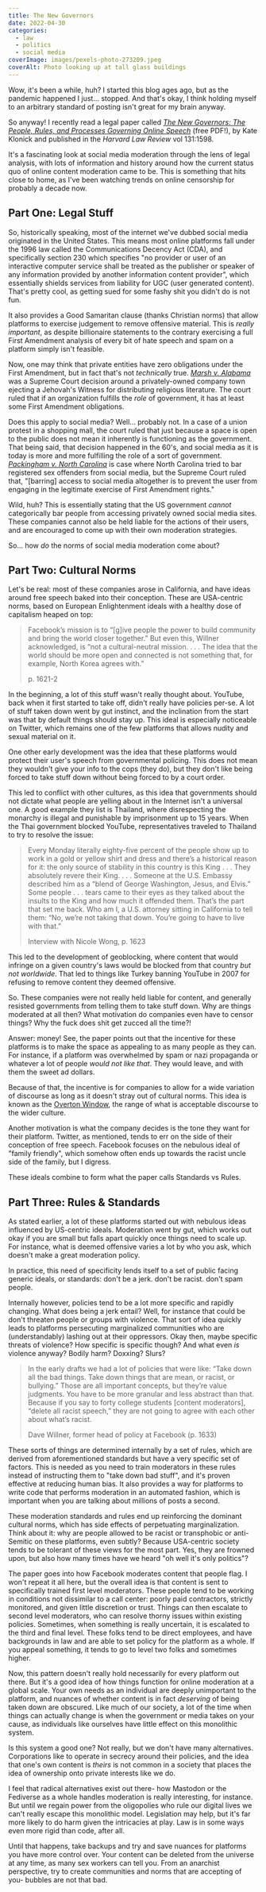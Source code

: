 ```yaml
---
title: The New Governors
date: 2022-04-30
categories:
  - law
  - politics
  - social media
coverImage: images/pexels-photo-273209.jpeg
coverAlt: Photo looking up at tall glass buildings
---
```


Wow, it's been a while, huh? I started this blog ages ago, but as the pandemic happened I just... stopped. And that's okay, I think holding myself to an arbitrary standard of posting isn't great for my brain anyway.

So anyway! I recently read a legal paper called _[The New Governors: The People, Rules, and Processes Governing Online Speech](https://harvardlawreview.org/2018/04/the-new-governors-the-people-rules-and-processes-governing-online-speech/)_ (free PDF!), by Kate Klonick and published in the _Harvard Law Review_ vol 131:1598.

It's a fascinating look at social media moderation through the lens of legal analysis, with lots of information and history around how the current status quo of online content moderation came to be. This is something that hits close to home, as I've been watching trends on online censorship for probably a decade now.

## Part One: Legal Stuff

So, historically speaking, most of the internet we've dubbed social media originated in the United States. This means most online platforms fall under the 1996 law called the Communications Decency Act (CDA), and specifically section 230 which specifies "no provider or user of an interactive computer service shall be treated as the publisher or speaker of any information provided by another information content provider", which essentially shields services from liability for UGC (user generated content). That's pretty cool, as getting sued for some fashy shit you didn't do is not fun.

It also provides a Good Samaritan clause (thanks Christian norms) that allow platforms to exercise judgement to remove offensive material. This is _really important_, as despite billionaire statements to the contrary exercising a full First Amendment analysis of every bit of hate speech and spam on a platform simply isn't feasible.

Now, one may think that private entities have zero obligations under the First Amendment, but in fact that's not _technically_ true. _[Marsh v. Alabama](https://en.wikipedia.org/wiki/Marsh_v._Alabama)_ was a Supreme Court decision around a privately-owned company town ejecting a Jehovah's Witness for distributing religious literature. The court ruled that if an organization fulfills the _role_ of government, it has at least some First Amendment obligations.

Does this apply to social media? Well... probably not. In a case of a union protest in a shopping mall, the court ruled that just because a space is open to the public does not mean it inherently is functioning as the government. That being said, that decision happened in the 60's, and social media as it is today is more and more fulfilling the role of a sort of government. _[Packingham v. North Carolina](https://en.wikipedia.org/wiki/Packingham_v._North_Carolina)_ is case where North Carolina tried to bar registered sex offenders from social media, but the Supreme Court ruled that, "\[barring\] access to social media altogether is to prevent the user from engaging in the legitimate exercise of First Amendment rights."

Wild, huh? This is essentially stating that the US government _cannot_ categorically bar people from accessing privately owned social media sites. These companies cannot also be held liable for the actions of their users, and are encouraged to come up with their own moderation strategies.

So... how _do_ the norms of social media moderation come about?

## Part Two: Cultural Norms

Let's be real: most of these companies arose in California, and have ideas around free speech baked into their conception. These are USA-centric norms, based on European Enlightenment ideals with a healthy dose of capitalism heaped on top:

> Facebook’s mission is to “\[g\]ive people the power to build community and bring the world closer together.” But even this, Willner acknowledged, is “not a cultural-neutral mission. . . . The idea that the world should be more open and connected is not something that, for example, North Korea agrees with.”
>
> p. 1621-2

In the beginning, a lot of this stuff wasn't really thought about. YouTube, back when it first started to take off, didn't really have policies per-se. A lot of stuff taken down went by gut instinct, and the inclination from the start was that by default things should stay up. This ideal is especially noticeable on Twitter, which remains one of the few platforms that allows nudity and sexual material on it.

One other early development was the idea that these platforms would protect their user's speech from governmental policing. This does not mean they wouldn't give your info to the cops (they do), but they don't like being forced to take stuff down without being forced to by a court order.

This led to conflict with other cultures, as this idea that governments should not dictate what people are yelling about in the Internet isn't a universal one. A good example they list is Thailand, where disrespecting the monarchy is illegal and punishable by imprisonment up to 15 years. When the Thai government blocked YouTube, representatives traveled to Thailand to try to resolve the issue:

> Every Monday literally eighty-five percent of the people show up to work in a gold or yellow shirt and dress and there’s a historical reason for it: the only source of stability in this country is this King . . . They absolutely revere their King. . . . Someone at the U.S. Embassy described him as a “blend of George Washington, Jesus, and Elvis.” Some people . . . tears came to their eyes as they talked about the insults to the King and how much it offended them. That’s the part that set me back. Who am I, a U.S. attorney sitting in California to tell them: “No, we’re not taking that down. You’re going to have to live with that.”
>
> Interview with Nicole Wong, p. 1623

This led to the development of geoblocking, where content that would infringe on a given country's laws would be blocked from that country _but not worldwide_. That led to things like Turkey banning YouTube in 2007 for refusing to remove content they deemed offensive.

So. These companies were not really held liable for content, and generally resisted governments from telling them to take stuff down. Why are things moderated at all then? What motivation do companies even have to censor things? Why the fuck does shit get zucced all the time?!

Answer: money! See, the paper points out that the incentive for these platforms is to make the space as appealing to as many people as they can. For instance, if a platform was overwhelmed by spam or nazi propaganda or whatever a lot of people _would not like that_. They would leave, and with them the sweet ad dollars.

Because of that, the incentive is for companies to allow for a wide variation of discourse as long as it doesn't stray out of cultural norms. This idea is known as the [Overton Window](https://en.wikipedia.org/wiki/Overton_window), the range of what is acceptable discourse to the wider culture.

Another motivation is what the company decides is the tone they want for their platform. Twitter, as mentioned, tends to err on the side of their conception of free speech. Facebook focuses on the nebulous ideal of "family friendly", which somehow often ends up towards the racist uncle side of the family, but I digress.

These ideals combine to form what the paper calls Standards vs Rules.

## Part Three: Rules & Standards

As stated earlier, a lot of these platforms started out with nebulous ideas influenced by US-centric ideals. Moderation went by gut, which works out okay if you are small but falls apart quickly once things need to scale up. For instance, what is deemed offensive varies a lot by who you ask, which doesn't make a great moderation policy.

In practice, this need of specificity lends itself to a set of public facing generic ideals, or standards: don't be a jerk. don't be racist. don't spam people.

Internally however, policies tend to be a lot more specific and rapidly changing. What does being a jerk entail? Well, for instance that could be don't threaten people or groups with violence. That sort of idea quickly leads to platforms persecuting marginalized communities who are (understandably) lashing out at their oppressors. Okay then, maybe specific threats of violence? How specific is specific though? And what even _is_ violence anyway? Bodily harm? Doxxing? Slurs?

> In the early drafts we had a lot of policies that were like: “Take down all the bad things. Take down things that are mean, or racist, or bullying.” Those are all important concepts, but they’re value judgments. You have to be more granular and less abstract than that. Because if you say to forty college students \[content moderators\], “delete all racist speech,” they are not going to agree with each other about what’s racist.
>
> Dave Willner, former head of policy at Facebook (p. 1633)

These sorts of things are determined internally by a set of rules, which are derived from aforementioned standards but have a very specific set of factors. This is needed as you need to train moderators in these rules instead of instructing them to "take down bad stuff", and it's proven effective at reducing human bias. It also provides a way for platforms to write code that performs moderation in an automated fashion, which is important when you are talking about millions of posts a second.

These moderation standards and rules end up reinforcing the dominant cultural norms, which has side effects of perpetuating marginalization. Think about it: why are people allowed to be racist or transphobic or anti-Semitic on these platforms, even subtly? Because USA-centric society tends to be tolerant of these views for the most part. Yes, they are frowned upon, but also how many times have we heard "oh well it's only politics"?

The paper goes into how Facebook moderates content that people flag. I won't repeat it all here, but the overall idea is that content is sent to specifically trained first level moderators. These people tend to be working in conditions not dissimilar to a call center: poorly paid contractors, strictly monitored, and given little discretion or trust. Things can then escalate to second level moderators, who can resolve thorny issues within existing policies. Sometimes, when something is really uncertain, it is escalated to the third and final level. These folks tend to be direct employees, and have backgrounds in law and are able to set policy for the platform as a whole. If you appeal something, it tends to go to level two folks and sometimes higher.

Now, this pattern doesn't really hold necessarily for every platform out there. But it's a good idea of how things function for online moderation at a global scale. Your own needs as an individual are deeply unimportant to the platform, and nuances of whether content is in fact _deserving_ of being taken down are obscured. Like much of our society, a lot of the time when things can actually change is when the government or media takes on your cause, as individuals like ourselves have little effect on this monolithic system.

Is this system a good one? Not really, but we don't have many alternatives. Corporations like to operate in secrecy around their policies, and the idea that one's own content is _theirs_ is not common in a society that places the idea of ownership onto private interests like we do.

I feel that radical alternatives exist out there- how Mastodon or the Fediverse as a whole handles moderation is really interesting, for instance. But until we regain power from the oligopolies who rule our digital lives we can't really escape this monolithic model. Legislation may help, but it's far more likely to do harm given the intricacies at play. Law is in some ways even more rigid than code, after all.

Until that happens, take backups and try and save nuances for platforms you have more control over. Your content can be deleted from the universe at any time, as many sex workers can tell you. From an anarchist perspective, try to create communities and norms that are accepting of you- bubbles are not that bad.
